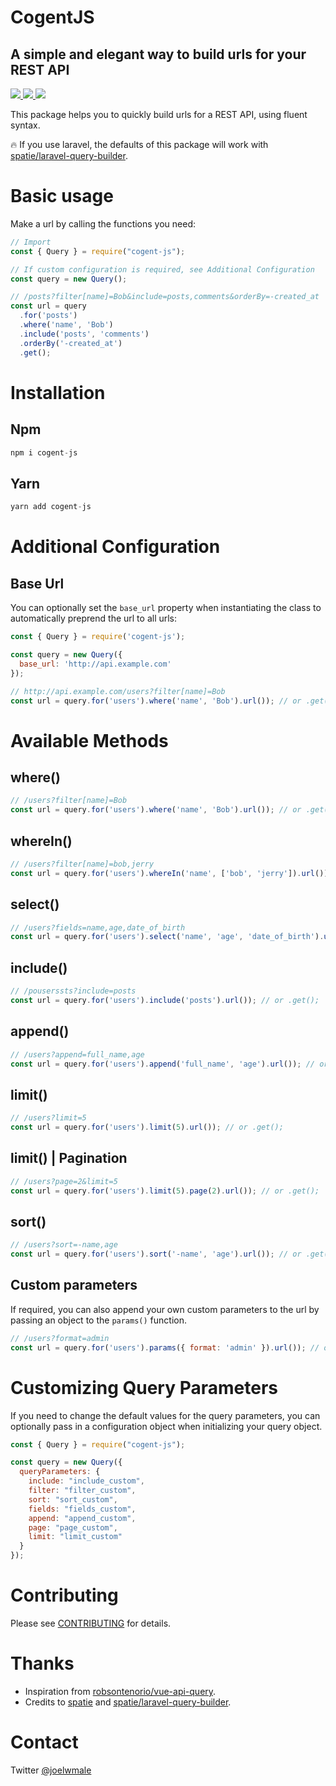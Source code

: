 # CogentJS

## A simple and elegant way to build urls for your REST API

<a href="https://www.npmjs.com/package/cogent-js">
  <img src="https://img.shields.io/npm/v/cogent-js.svg" />
</a> 
<a href="https://travis-ci.org/joelwmale/cogent-js">
  <img src="https://travis-ci.org/joelwmale/cogent-js.svg?branch=master" />
</a>
<a href="https://github.com/joelwmale/js-elegant-api-query/blob/master/LICENSE">
  <img src="https://img.shields.io/apm/l/vim-mode.svg" />
</a>

This package helps you to quickly build urls for a REST API, using fluent syntax.

🔥 If you use laravel, the defaults of this package will work with [spatie/laravel-query-builder](https://github.com/spatie/laravel-query-builder).

# Basic usage

Make a url by calling the functions you need:

```js
// Import
const { Query } = require("cogent-js");

// If custom configuration is required, see Additional Configuration
const query = new Query();

// /posts?filter[name]=Bob&include=posts,comments&orderBy=-created_at
const url = query
  .for('posts')
  .where('name', 'Bob')
  .include('posts', 'comments')
  .orderBy('-created_at')
  .get();
```

# Installation

## Npm

```js
npm i cogent-js
```

## Yarn

```js
yarn add cogent-js
```

# Additional Configuration

## Base Url

You can optionally set the `base_url` property when instantiating the class to automatically preprend the url to all urls:

```js
const { Query } = require('cogent-js');

const query = new Query({
  base_url: 'http://api.example.com'
});

// http://api.example.com/users?filter[name]=Bob
const url = query.for('users').where('name', 'Bob').url()); // or .get();
```

# Available Methods

## where()

```js
// /users?filter[name]=Bob
const url = query.for('users').where('name', 'Bob').url()); // or .get();
```

## whereIn()

```js
// /users?filter[name]=bob,jerry
const url = query.for('users').whereIn('name', ['bob', 'jerry']).url()); // or .get();
```

## select()

```js
// /users?fields=name,age,date_of_birth
const url = query.for('users').select('name', 'age', 'date_of_birth').url()); // or .get();
```

## include()

```js
// /pouserssts?include=posts
const url = query.for('users').include('posts').url()); // or .get();
```

## append()

```js
// /users?append=full_name,age
const url = query.for('users').append('full_name', 'age').url()); // or .get();
```

## limit()

```js
// /users?limit=5
const url = query.for('users').limit(5).url()); // or .get();
```

## limit() | Pagination

```js
// /users?page=2&limit=5
const url = query.for('users').limit(5).page(2).url()); // or .get();
```

## sort()

```js
// /users?sort=-name,age
const url = query.for('users').sort('-name', 'age').url()); // or .get();
```

## Custom parameters

If required, you can also append your own custom parameters to the url by passing an object to the `params()` function.

```js
// /users?format=admin
const url = query.for('users').params({ format: 'admin' }).url()); // or .get();
```

# Customizing Query Parameters

If you need to change the default values for the query parameters, you can optionally pass in a configuration object when initializing your query object.

```js
const { Query } = require("cogent-js");

const query = new Query({
  queryParameters: {
    include: "include_custom",
    filter: "filter_custom",
    sort: "sort_custom",
    fields: "fields_custom",
    append: "append_custom",
    page: "page_custom",
    limit: "limit_custom"
  }
});
```

# Contributing

Please see [CONTRIBUTING](CONTRIBUTING.md) for details.

# Thanks

- Inspiration from [robsontenorio/vue-api-query](https://github.com/robsontenorio/vue-api-query).
- Credits to [spatie](https://github.com/spatie) and [spatie/laravel-query-builder](https://github.com/spatie/laravel-query-builder).

# Contact

Twitter [@joelwmale](https://twitter.com/joelwxd)
